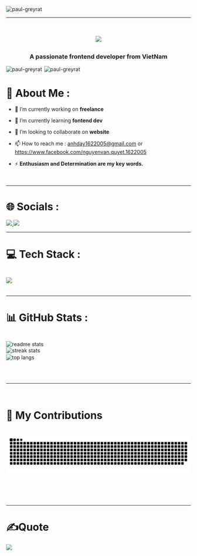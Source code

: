 
<img src="https://e-tuitions.com/images/1624873936613-blog%209.jpg" alt="paul-greyrat" />
<br/>
<hr/>

<h1 align="center">
  <a href="https://git.io/typing-svg">
   <img src="https://readme-typing-svg.herokuapp.com/?font=Righteous&size=35&center=true&vCenter=true&width=500&height=70&duration=4000&lines=Hello+There!+👋;+I'm+Paul+Greyrat!;+Nice+to+meet+you!" />
  </a>
</h1>
<h3 align="center">A passionate frontend developer from VietNam</h3>
<img align="right" alt"coding" width="400" src="https://i.pinimg.com/originals/e8/f4/53/e8f453469a3ec97ecd354df465d73913.gif" alt="paul-greyrat" />

<p align="left"> <img src="https://komarev.com/ghpvc/?username=paul1622005&label=Profile%20views&color=0e75b6&style=flat" alt="paul-greyrat" /> </p>

<h1>💫 About Me :</h1>
 
- 🔭 I’m currently working on **freelance**

- 🌱 I’m currently learning **fontend dev**

- 👯 I’m looking to collaborate on **website**

- 📫 How to reach me : anhday1622005@gmail.com or https://www.facebook.com/nguyenvan.quyet.1622005

- ⚡  **Enthusiasm and Determination are my key words.**
  
<br/>
<hr/>

 <h1> 🌐  Socials :</h1>
  <a href="https://www.facebook.com/nguyenvan.quyet.1622005">
    <img src="https://img.shields.io/badge/Facebook-blue?style=for-the-badge&logo=facebook&logoColor=while" />
  </a>
  <a href="mailto:anhday1622005@gmail.com">
    <img src="https://img.shields.io/badge/Gmail-333333?style=for-the-badge&logo=gmail&logoColor=red" />
  </a>
<br/>
<hr/>  

<h1 >💻 Tech Stack :</h1>
<br/>
<div >
    <img src="https://skillicons.dev/icons?i=javascript,html,css,vscode,github,git," />
</div>

<br/>
<hr/>

<h1 >📊 GitHub Stats :</h1>
<br>
<div >
  <img width=390 src="https://github-readme-stats.vercel.app/api?username=paul1622005&count_private=true&show_icons=true&theme=react&rank_icon=github&border_radius=10" alt="readme stats" />
  <br/>
  <img width=390 src="https://github-readme-streak-stats.herokuapp.com/?user=paul1622005&count_private=true&theme=react&border_radius=10" alt="streak stats"/>
  <br/>
  <img width=325 align="center" src="https://github-readme-stats.vercel.app/api/top-langs/?username=paul1622005&hide=HTML&langs_count=8&layout=compact&theme=react&border_radius=10&size_weight=0.5&count_weight=0.5&exclude_repo=github-readme-stats" alt="top langs" />
</div>

<br/><br/>

<hr/>

<br/>


<div>
  <h1> 🌱 My Contributions</h1>
  <br>
  <img alt="snake eating my contributions" src="https://raw.githubusercontent.com/paul1622005/paul1622005/output/github-contribution-grid-snake.svg" />
  
  <br/><br/><br/>
</div>

<hr/>


<h1> ✍️Quote </h1> 

![](https://quotes-github-readme.vercel.app/api?type=horizontal&theme=radical)


